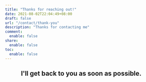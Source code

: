 ```yaml
---
title: "Thanks for reaching out!"
date: 2021-08-02T22:04:49+08:00
draft: false
url: "/contact/thank-you"
description: "Thanks for contacting me"
comment:
  enable: false
share:
  enable: false
toc:
  enable: false
---
```


<h2><center>I'll get back to you as soon as possible.</center></h2>
